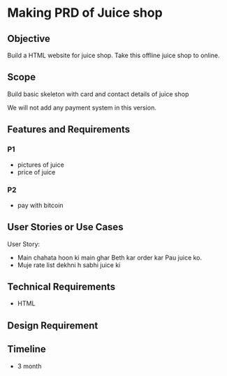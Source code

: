 # Making PRD of Juice shop

## Objective

Build a HTML website for juice shop. Take this offline juice shop to online.

## Scope

Build basic skeleton with card and contact details of juice shop

We will not add any payment system in this version.

## Features and Requirements

### P1
- pictures of juice
- price of juice

### P2
- pay with bitcoin

## User Stories or Use Cases

User Story:

- Main chahata hoon ki main ghar Beth kar order kar Pau juice ko.
- Muje rate list dekhni h sabhi juice ki

## Technical Requirements

- HTML

## Design Requirement

## Timeline

- 3 month



